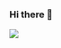 ### Hi there 👋

<!--
**dd-jiyuni/dd-jiyuni** is a ✨ _special_ ✨ repository because its `README.md` (this file) appears on your GitHub profile.

Here are some ideas to get you started:

- 🔭 I’m currently working on ...
- 🌱 I’m currently learning ...
- 👯 I’m looking to collaborate on ...
- 🤔 I’m looking for help with ...
- 💬 Ask me about ...
- 📫 How to reach me: ...
- 😄 Pronouns: ...
- ⚡ Fun fact: ...
-->
<a href="https://www.instagram.com/dd._.yun/" target="_blank"><img src="https://img.shields.io/badge/INSTAGRAM-E4405F?style=social&logo=instagram&logoColor=white"/></a>
